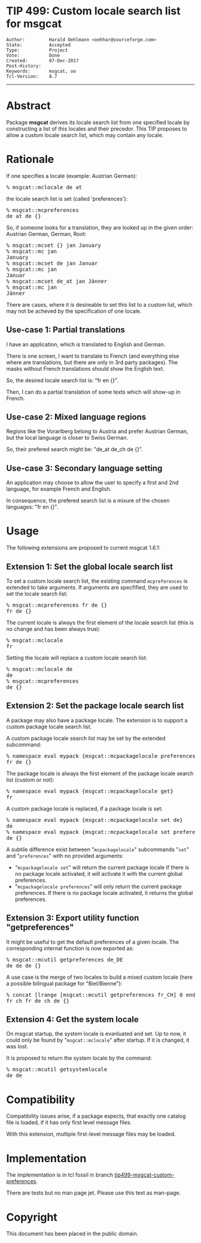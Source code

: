 # TIP 499: Custom locale search list for msgcat
	Author:         Harald Oehlmann <oehhar@sourceforge.com>
	State:          Accepted
	Type:           Project
	Vote:           Done
	Created:        07-Dec-2017
	Post-History:
	Keywords:       msgcat, oo
	Tcl-Version:    8.7
-----

# Abstract

Package **msgcat** derives its locale search list from one specified locale by constructing a list of this locales and their precedor.
This TIP proposes to allow a custom locale search list, which may contain any locale.

# Rationale

If one specifies a locale (example: Austrian German):

<pre>
% msgcat::mclocale de_at
</pre>

the locale search list is set (called 'preferences'):

<pre>
% msgcat::mcpreferences
de_at de {}
</pre>

So, if someone looks for a translation, they are looked up in the given order: Austrian German, German, Root:

<pre>
% msgcat::mcset {} jan January
% msgcat::mc jan
January
% msgcat::mcset de jan Januar
% msgcat::mc jan
Januar
% msgcat::mcset de_at jan Jänner
% msgcat::mc jan
Jänner
</pre>

There are cases, where it is desireable to set this list to a custom list, which may not be acheved by the specification of one locale.

## Use-case 1: Partial translations

I have an application, which is translated to English and German.

There is one screen, I want to translate to French (and everything else where are translations, but there are only in 3rd party packages).
The masks without French translations should show the English text.

So, the desired locale search list is: "fr en {}".

Then, I can do a partial translation of some texts which will show-up in French.

## Use-case 2: Mixed language regions

Regions like the Vorarlberg belong to Austria and prefer Austrian German, but the local language is closer to Swiss German.

So, their prefered search might be: "de\_at de\_ch de {}".

## Use-case 3: Secondary language setting

An application may choose to allow the user to specify a first and 2nd language, for example French and English.

In consequence, the prefered search list is a mixure of the chosen languages: "fr en {}".

# Usage

The following extensions are proposed to current msgcat 1.6.1:

## Extension 1: Set the global locale search list

To set a custom locale search list, the existing command `mcpreferences` is extended to take arguments.
If arguments are specfified, they are used to set the locale search list:

<pre>
% msgcat::mcpreferences fr de {}
fr de {}
</pre>

The current locale is always the first element of the locale search list (this is no change and has been always true):

<pre>
% msgcat::mclocale
fr
</pre>

Setting the locale will replace a custom locale search list:

<pre>
% msgcat::mclocale de
de
% msgcat::mcpreferences
de {}
</pre>

## Extension 2: Set the package locale search list

A package may also have a package locale.
The extension is to support a custom package locale search list.

A custom package locale search list may be set by the extended subcommand:

<pre>
% namespace eval mypack {msgcat::mcpackagelocale preferences fr de {} }
fr de {}
</pre>

The package locale is always the first element of the package locale search list (custom or not):

<pre>
% namespace eval mypack {msgcat::mcpackagelocale get}
fr
</pre>

A custom package locale is replaced, if a package locale is set:

<pre>
% namespace eval mypack {msgcat::mcpackagelocale set de}
de
% namespace eval mypack {msgcat::mcpackagelocale set preferences}
de {}
</pre>

A subtile difference exist between "`mcpackagelocale`" subcommands "`set`" and "`preferences`" with no provided arguments:

   *   "`mcpackagelocale set`" will return the current package locale If there is no package locale activated, it will activate it with the current global preferences.
   *   "`mcpackagelocale preferences`" will only return the current package preferences. If there is no package locale activated, it returns the global preferences.

## Extension 3: Export utility function "getpreferences"

It might be useful to get the default preferences of a given locale.
The corresponding internal function is now exported as:

<pre>
% msgcat::mcutil getpreferences de_DE
de_de de {}
</pre>

A use case is the merge of two locales to build a mixed custom locale (here a possible bilingual package for "Biel/Bienne"):

<pre>
% concat [lrange [msgcat::mcutil getpreferences fr_CH] 0 end-1] [msgcat::mcutil getpreferences de_CH]
fr_ch fr de_ch de {}
</pre>

## Extension 4: Get the system locale

On msgcat startup, the system locale is evanluated and set.
Up to now, it could only be found by "`msgcat::mclocale`" after startup.
If it is changed, it was lost.

It is proposed to return the system locale by the command:

<pre>
% msgcat::mcutil getsystemlocale
de_de
</pre>

# Compatibility

Compatibility issues arise, if a package expects, that exactly one catalog file is loaded, if it has only first level message files.

With this extension, multiple first-level message files may be loaded.

# Implementation

The implementation is in tcl fossil in branch
[tip499-msgcat-custom-preferences](https://core.tcl.tk/tcl/timeline?r=tip499-msgcat-custom-preferences).

There are tests but no man page jet.
Please use this text as man-page.

# Copyright

This document has been placed in the public domain.
